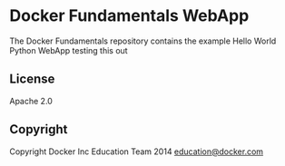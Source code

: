 Docker Fundamentals WebApp
==========================

The Docker Fundamentals repository contains the example Hello World Python WebApp
testing this out

## License

Apache 2.0

## Copyright

Copyright Docker Inc Education Team 2014 <education@docker.com>
